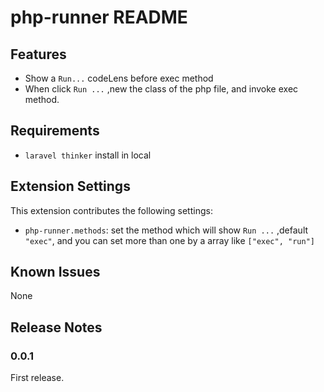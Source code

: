 # php-runner README

## Features

* Show a `Run...` codeLens before exec method
* When click `Run ...` ,new the class of the php file, and invoke exec method.

## Requirements

* `laravel thinker` install in local

## Extension Settings

This extension contributes the following settings:

* `php-runner.methods`: set the method which will show `Run ...` ,default `"exec"`, and you can set more than one by a array like `["exec", "run"]`

## Known Issues

None

## Release Notes

### 0.0.1

First release.

